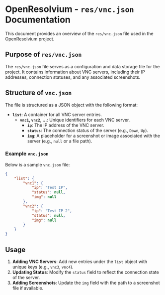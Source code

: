 # OpenResolvium - `res/vnc.json` Documentation

This document provides an overview of the `res/vnc.json` file used in the OpenResolvium project.

## Purpose of `res/vnc.json`

The `res/vnc.json` file serves as a configuration and data storage file for the project. It contains information about VNC servers, including their IP addresses, connection statuses, and any associated screenshots.

## Structure of `vnc.json`

The file is structured as a JSON object with the following format:

- **`list`**: A container for all VNC server entries.
    - **`vnc1`, `vnc2`, ...**: Unique identifiers for each VNC server.
        - **`ip`**: The IP address of the VNC server.
        - **`status`**: The connection status of the server (e.g., `Down`, `Up`).
        - **`img`**: A placeholder for a screenshot or image associated with the server (e.g., `null` or a file path).

### Example `vnc.json`

Below is a sample `vnc.json` file:

```json
{
    "list": {
        "vnc1": {
            "ip": "Test IP",
            "status": null,
            "img": null
        },
        "vnc2": {
            "ip": "Test IP 2",
            "status": null,
            "img": null
        }
    }
}
```

## Usage

1. **Adding VNC Servers**: Add new entries under the `list` object with unique keys (e.g., `vnc3`, `vnc4`).
2. **Updating Status**: Modify the `status` field to reflect the connection state of the server.
3. **Adding Screenshots**: Update the `img` field with the path to a screenshot file if available.